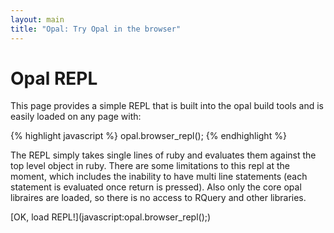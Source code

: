 ```yaml
---
layout: main
title: "Opal: Try Opal in the browser"
---
```


# Opal REPL

This page provides a simple REPL that is built into the opal build tools
and is easily loaded on any page with:

{% highlight javascript %}
opal.browser_repl();
{% endhighlight %}

The REPL simply takes single lines of ruby and evaluates them against
the top level object in ruby. There are some limitations to this repl at
the moment, which includes the inability to have multi line statements
(each statement is evaluated once return is pressed). Also only the core
opal libraires are loaded, so there is no access to RQuery and other
libraries.

<script src="js/opal.js"></script>
<script src="js/opal-parser.js"></script>

[OK, load REPL!](javascript:opal.browser_repl(\);)
